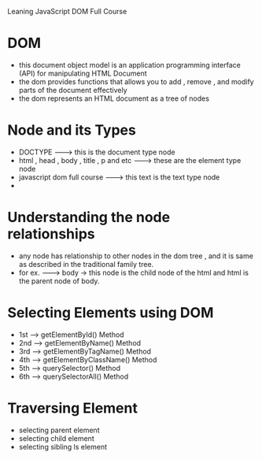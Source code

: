 Leaning JavaScript DOM Full Course
<h1>DOM</h1>
<ul>
    <li>this document object model is an application programming interface (API) for manipulating HTML Document</li>
    <li>the dom provides functions that allows you to add , remove , and modify parts of the document effectively</li>
    <li>the dom represents an HTML document as a tree of nodes</li>
</ul>

<h1>Node and its Types</h1>
<ul>
    <li>DOCTYPE ---> this is the document type node</li>
    <li>html , head , body , title , p and etc ---> these are the element type node</li>
    <li>javascript dom full course ---> this text is the text type node</li>
    <li></li>
</ul>

<h1>Understanding the node relationships</h1>
<ul>
    <li>any node has relationship to other nodes in the dom tree , and it is same as described in the traditional family tree.</li>
    <li>for ex. ---> body -> this node is the child node of the html and html is the parent node of body.</li>
</ul>

<h1>Selecting Elements using DOM</h1>
<ul>
    <li>1st --> getElementById() Method</li>
    <li>2nd --> getElementByName() Method</li>
    <li>3rd --> getElementByTagName() Method</li>
    <li>4th --> getElementByClassName() Method</li>
    <li>5th --> querySelector() Method</li>
    <li>6th --> querySelectorAll() Method</li>
</ul>

<h1>Traversing Element</h1>
<ul>
    <li>selecting parent element</li>
    <li>selecting child element</li>
    <li>selecting sibling ls
    element</li>
</ul>